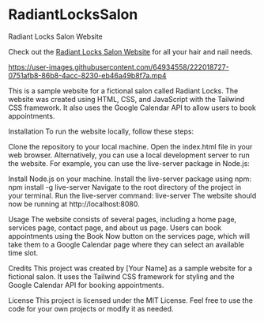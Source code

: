 # RadiantLocksSalon
Radiant Locks Salon Website

Check out the [Radiant Locks Salon Website](https://lvcg.github.io/RadiantLocksSalon/) for all your hair and nail needs.



https://user-images.githubusercontent.com/64934558/222018727-0751afb8-86b8-4acc-8230-eb46a49b8f7a.mp4




This is a sample website for a fictional salon called Radiant Locks. The website was created using HTML, CSS, and JavaScript with the Tailwind CSS framework. It also uses the Google Calendar API to allow users to book appointments.

Installation
To run the website locally, follow these steps:

Clone the repository to your local machine.
Open the index.html file in your web browser.
Alternatively, you can use a local development server to run the website. For example, you can use the live-server package in Node.js:

Install Node.js on your machine.
Install the live-server package using npm: npm install -g live-server
Navigate to the root directory of the project in your terminal.
Run the live-server command: live-server
The website should now be running at http://localhost:8080.

Usage
The website consists of several pages, including a home page, services page, contact page, and about us page. Users can book appointments using the Book Now button on the services page, which will take them to a Google Calendar page where they can select an available time slot.

Credits
This project was created by [Your Name] as a sample website for a fictional salon. It uses the Tailwind CSS framework for styling and the Google Calendar API for booking appointments.

License
This project is licensed under the MIT License. Feel free to use the code for your own projects or modify it as needed.
